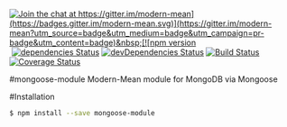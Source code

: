[![Join the chat at https://gitter.im/modern-mean](https://badges.gitter.im/modern-mean.svg)](https://gitter.im/modern-mean?utm_source=badge&utm_medium=badge&utm_campaign=pr-badge&utm_content=badge)&nbsp;[![npm version](https://badge.fury.io/js/%40modern-mean%2Fmongoose-module%0A.svg)](https://badge.fury.io/js/%40modern-mean%2Fmongoose-module%0A)&nbsp;[![dependencies Status](https://david-dm.org/modern-mean/mongoose-module/status.svg)](https://david-dm.org/modern-mean/mongoose-module)&nbsp;[![devDependencies Status](https://david-dm.org/modern-mean/mongoose-module/dev-status.svg)](https://david-dm.org/modern-mean/mongoose-module?type=dev)&nbsp;[![Build Status](https://travis-ci.org/modern-mean/mongoose-module.svg?branch=master)](https://travis-ci.org/modern-mean/mongoose-module)&nbsp;[![Coverage Status](https://coveralls.io/repos/github/modern-mean/mongoose-module/badge.svg?branch=master)](https://coveralls.io/github/modern-mean/mongoose-module?branch=master)&nbsp;

#mongoose-module
Modern-Mean module for MongoDB via Mongoose

#Installation
```sh
$ npm install --save mongoose-module
```
